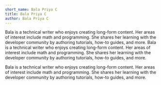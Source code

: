 ```yaml
---
short_name: Bala Priya C
title: Bala Priya C
author: Bala Priya C
---
```


Bala is a technical writer who enjoys creating long-form content. Her areas of interest include math and programming. She shares her learning with the developer community by authoring tutorials, how-to guides, and more. Bala is a technical writer who enjoys creating long-form content. Her areas of interest include math and programming. She shares her learning with the developer community by authoring tutorials, how-to guides, and more.

Bala is a technical writer who enjoys creating long-form content. Her areas of interest include math and programming. She shares her learning with the developer community by authoring tutorials, how-to guides, and more.